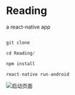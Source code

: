 # Reading
a react-native app


```javascript

git clone

cd Reading/

npm install 

react-native run-android

```

![启动页面](https://onedrive.live.com/embed?cid=B7C32542FFEEE3FB&resid=B7C32542FFEEE3FB%2187839&authkey=AM7qBDTiDPPDGJo)
